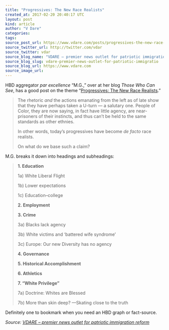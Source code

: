 ```yaml
---
title: "Progressives: The New Race Realists"
created_at: 2017-02-20 20:40:17 UTC
layout: post
kind: article
author: "V Dare"
categories: 
tags: 
source_post_url: https://www.vdare.com/posts/progressives-the-new-race-realists
source_twitter_url: http://twitter.com/vdar
source_twitter: vdar
source_blog_name: "VDARE – premier news outlet for patriotic immigration reform"
source_blog_slug: vdare-premier-news-outlet-for-patriotic-immigratio
source_blog_url: https://www.vdare.com
source_image_url: 
---
```

<div class="pf-content"><p>HBD aggregator <em>par excellence</em> &#8220;M.G.,&#8221; over at her blog <em>Those Who Can See</em>, has a good post on the theme &#8220;<a href="http://thosewhocansee.blogspot.com/2017/02/progressives-new-race-realists.html">Progressives: The New Race Realists</a>.&#8221;</p>
<blockquote><p>The rhetoric <em>and</em> the actions emanating from the left as of late show that they have perhaps taken a U-turn — a salutary one. People of Color, they are now saying, in fact have little agency, are near-prisoners of their instincts, and thus can&#8217;t be held to the same standards as other ethnies.</p>
<p>In other words, today&#8217;s progressives have become <em>de facto</em> race realists.</p>
<p>On what do we base such a claim?</p><!-- TAG START { player: "7518-804336-VDare - Outstream - Rev", owner: "ONE Video by AOL", for: "ONE Video by AOL" - BEINJS } --><div id="57966237cc52c74a5e1363c4" class="vdb_player vdb_57966237cc52c74a5e1363c456bcd17ce4b018167fea5539">    <script type="text/javascript" src="//delivery.vidible.tv/jsonp/pid=57966237cc52c74a5e1363c4/56bcd17ce4b018167fea5539_bein.js"></script></div><!-- TAG END { date: 07/25/16 } --></blockquote>
<p>M.G. breaks it down into headings and subheadings:</p>
<blockquote><p><strong>1. Education</strong></p>
<p>1a) White Liberal Flight</p>
<p>1b) Lower expectations</p>
<p>1c) Education&#8211;college</p>
<p><strong>2. Employment</strong></p>
<p><strong>3. Crime</strong></p>
<p>3a) Blacks lack agency</p>
<p>3b) White victims and &#8216;battered wife syndrome&#8217;</p>
<p>3c) Europe: Our new Diversity has no agency</p>
<p><strong>4. Governance</strong></p>
<p><strong>5. Historical Accomplishment</strong></p>
<p><strong>6. Athletics</strong></p>
<p><strong>7. &#8220;White Privilege&#8221;</strong></p>
<p>7a) Doctrine: Whites are Blessed</p>
<p>7b) More than skin deep? —Skating close to the truth</p></blockquote>
<p>Definitely one to bookmark when you need an HBD graph or fact-source.</p>
</div><div class="">
    <i>Source: <a href="https://www.vdare.com">VDARE – premier news outlet for patriotic immigration reform</a></i>
</div>
